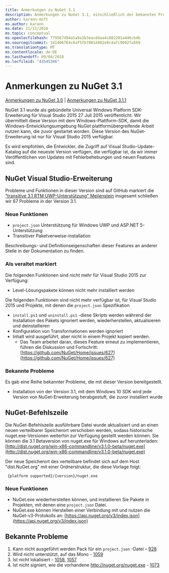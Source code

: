 ```yaml
---
title: Anmerkungen zu NuGet 3.1
description: Anmerkungen zu NuGet 3.1, einschließlich der bekannten Probleme, Fehlerkorrekturen, hinzugefügter Features und DCRs.
author: karann-msft
ms.author: karann
ms.date: 11/11/2016
ms.topic: conceptual
ms.openlocfilehash: 779567d94a5a9a1b3eacddaa4c882201a446cb4b
ms.sourcegitcommit: 1d1406764c6af5fb7801d462e0c4afc9092fa569
ms.translationtype: MT
ms.contentlocale: de-DE
ms.lasthandoff: 09/04/2018
ms.locfileid: "43545346"
---
```

# <a name="nuget-31-release-notes"></a>Anmerkungen zu NuGet 3.1

[Anmerkungen zu NuGet 3.0](../release-notes/nuget-3.0.0.md) | [Anmerkungen zu NuGet 3.1.1](../release-notes/nuget-3.1.1.md)

NuGet 3.1 wurde als gebündelte Universal Windows Platform SDK-Erweiterung für Visual Studio 2015 27 Juli 2015 veröffentlicht. Wir übermittelt diese Version mit dem Windows-Plattform-SDK, damit die Windows-Entwicklungsumgebung NuGet plattformübergreifende Arbeit nutzen kann, die zuvor gestartet worden. Diese Version des NuGet-Erweiterung ist nur für Visual Studio 2015 verfügbar.

Es wird empfohlen, die Entwickler, die Zugriff auf Visual Studio-Update-Katalog auf die neueste Version verfügen, die verfügbar ist, da wir immer Veröffentlichen von Updates mit Fehlerbehebungen und neuen Features sind.

## <a name="nuget-visual-studio-extension"></a>NuGet Visual Studio-Erweiterung

Probleme und Funktionen in dieser Version sind auf GitHub markiert die ["transitive 3.1 RTM UWP-Unterstützung" Meilenstein](https://github.com/NuGet/Home/issues?utf8=%E2%9C%93&q=is%3Aclosed+milestone%3A%223.1+RTM+UWP+transitive+support%22+) insgesamt schließen wir 67 Probleme in der Version 3.1.

### <a name="new-features"></a>Neue Funktionen

* `project.json` Unterstützung für Windows UWP und ASP.NET 5-Unterstützung
* Transitiver Paketverweise-installation

Beschreibungs- und Definitionseigenschaften dieser Features an anderer Stelle in der Dokumentation zu finden.

### <a name="deprecated"></a>Als veraltet markiert

Die folgenden Funktionen sind nicht mehr für Visual Studio 2015 zur Verfügung:

* Level-Lösungspakete können nicht mehr installiert werden

Die folgenden Funktionen sind nicht mehr verfügbar ist, für Visual Studio 2015 und Projekte, mit denen die `project.json` Spezifikation

* `install.ps1` und `uninstall.ps1` -diese Skripts werden während der Installation des Pakets ignoriert werden, wiederherstellen, aktualisieren und deinstallieren
* Konfiguration von Transformationen werden ignoriert
* Inhalt wird ausgeführt, aber nicht in einem Projekt kopiert werden.
    * Das Team arbeitet daran, dieses Feature erneut zu implementieren, führen die Diskussion und Fortschritt: [https://github.com/NuGet/Home/issues/627](https://github.com/NuGet/Home/issues/627)


### <a name="known-issues"></a>Bekannte Probleme

Es gab eine Reihe bekannter Probleme, die mit dieser Version bereitgestellt.

* Installation von der Version 3.1, mit dem Windows 10 SDK wird jede Version von NuGet-Erweiterung herabgestuft, die zuvor installiert wurde

## <a name="nuget-command-line"></a>NuGet-Befehlszeile

Die NuGet-Befehlszeile ausführbare Datei wurde aktualisiert und an einen neuen verteilbarer Speicherort verschoben werden, sodass historische nuget.exe-Versionen weiterhin zur Verfügung gestellt werden können.  Sie können die 3.1 Betaversion von nuget.exe für Windows auf herunterladen: [http://dist.nuget.org/win-x86-commandline/v3.1.0-beta/nuget.exe](http://dist.nuget.org/win-x86-commandline/v3.1.0-beta/nuget.exe)

Der neue Speicherort des verteilbare befindet sich auf dem Host "dist.NuGet.org" mit einer Ordnerstruktur, die diese Vorlage folgt:

     {platform supported}/{version}/nuget.exe

### <a name="new-features"></a>Neue Funktionen

* NuGet.exe wiederherstellen können, und installieren Sie Pakete in Projekten, mit denen eine `project.json` Datei.
* NuGet.exe können Herstellen einer Verbindung mit und nutzen die NuGet-v3-Protokolls an: [https://api.nuget.org/v3/index.json](https://api.nuget.org/v3/index.json)

## <a name="known-issues"></a>Bekannte Probleme ##

1.    Kann nicht ausgeführt werden Pack für ein `project.json` -Datei – [928](https://github.com/NuGet/Home/issues/928)
2.    Wird nicht unterstützt, auf das Mono - [1059](https://github.com/NuGet/Home/issues/1059)
3.    Ist nicht lokalisiert - [1058](https://github.com/NuGet/Home/issues/1058), [1057](https://github.com/NuGet/Home/issues/1057)
4.    Ist nicht signiert, wie die vorhandene http://nuget.org/nuget.exe  -  [1073](https://github.com/NuGet/Home/issues/1073)
